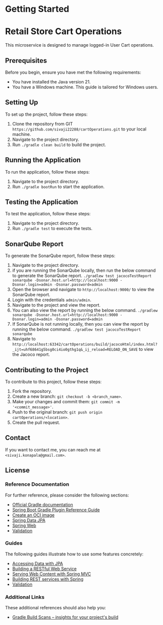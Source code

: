 # Getting Started

# Retail Store Cart Operations

This microservice is designed to manage logged-in User Cart operations.


## Prerequisites

Before you begin, ensure you have met the following requirements:

* You have installed the Java version 21.
* You have a Windows machine. This guide is tailored for Windows users.

## Setting Up

To set up the project, follow these steps:

1. Clone the repository from GIT `https://github.com/sivaji22288/cartOperations.git` to your local machine.
2. Navigate to the project directory.
3. Run `./gradle clean build` to build the project.

## Running the Application

To run the application, follow these steps:

1. Navigate to the project directory.
2. Run `./gradle bootRun` to start the application.

## Testing the Application

To test the application, follow these steps:

1. Navigate to the project directory.
2. Run `./gradle test` to execute the tests.

## SonarQube Report

To generate the SonarQube report, follow these steps:

1. Navigate to the project directory.
2. if you are running the SonarQube locally, then run the below command to generate the SonarQube report.
   `./gradlew test jacocoTestReport sonarqube -Dsonar.host.url=http://localhost:9000 -Dsonar.login=admin -Dsonar.password=admin`
3. Open the browser and navigate to `http://localhost:9000/` to view the SonarQube report.
4. Login with the credentials `admin/admin`.
5. Navigate to the project and view the report.
6. You can also view the report by running the below command.
   `./gradlew sonarqube -Dsonar.host.url=http://localhost:9000 -Dsonar.login=admin -Dsonar.password=admin`
7. If SonarQube is not running locally, then you can view the report by running the below command.
   `./gradlew test jacocoTestReport sonarqube`
8. Navigate to `http://localhost:63342/cartOperations/build/jacocoHtml/index.html?_ijt=uhf68641g5bsg0ci4io0gthg1q&_ij_reload=RELOAD_ON_SAVE` to view the Jacoco report.

## Contributing to the Project

To contribute to this project, follow these steps:

1. Fork the repository.
2. Create a new branch: `git checkout -b <branch_name>`.
3. Make your changes and commit them: `git commit -m '<commit_message>'`.
4. Push to the original branch: `git push origin cartOperations/<location>`.
5. Create the pull request.

## Contact

If you want to contact me, you can reach me at `<sivaji.konapala@gmail.com>`.

## License


### Reference Documentation
For further reference, please consider the following sections:

* [Official Gradle documentation](https://docs.gradle.org)
* [Spring Boot Gradle Plugin Reference Guide](https://docs.spring.io/spring-boot/docs/3.3.2/gradle-plugin/reference/html/)
* [Create an OCI image](https://docs.spring.io/spring-boot/docs/3.3.2/gradle-plugin/reference/html/#build-image)
* [Spring Data JPA](https://docs.spring.io/spring-boot/docs/3.3.2/reference/htmlsingle/index.html#data.sql.jpa-and-spring-data)
* [Spring Web](https://docs.spring.io/spring-boot/docs/3.3.2/reference/htmlsingle/index.html#web)
* [Validation](https://docs.spring.io/spring-boot/docs/3.3.2/reference/htmlsingle/index.html#io.validation)

### Guides
The following guides illustrate how to use some features concretely:

* [Accessing Data with JPA](https://spring.io/guides/gs/accessing-data-jpa/)
* [Building a RESTful Web Service](https://spring.io/guides/gs/rest-service/)
* [Serving Web Content with Spring MVC](https://spring.io/guides/gs/serving-web-content/)
* [Building REST services with Spring](https://spring.io/guides/tutorials/rest/)
* [Validation](https://spring.io/guides/gs/validating-form-input/)

### Additional Links
These additional references should also help you:

* [Gradle Build Scans – insights for your project's build](https://scans.gradle.com#gradle)
